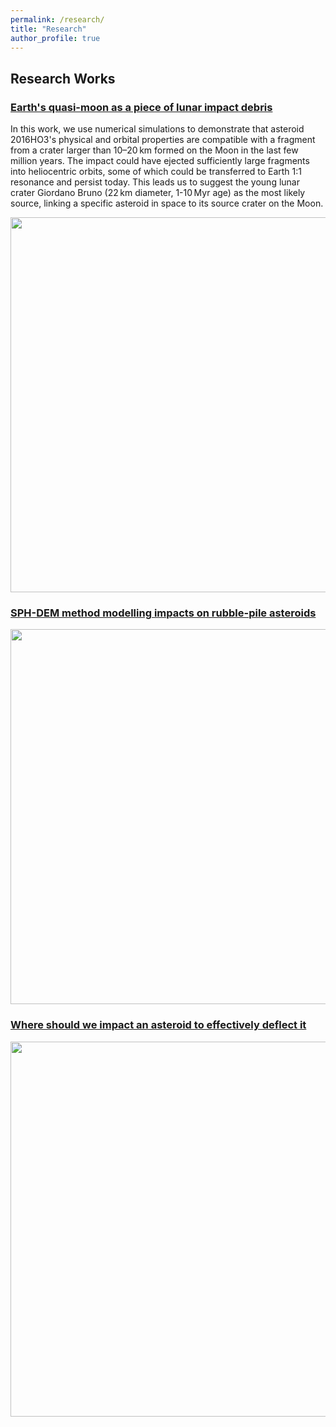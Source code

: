 ```yaml
---
permalink: /research/
title: "Research"
author_profile: true
---
```


## Research Works

### <a href="https://www.nature.com/articles/s41550-024-02258-z" target="_blank">Earth's quasi-moon as a piece of lunar impact debris</a>

In this work, we use numerical simulations to demonstrate that asteroid 2016HO3's physical and orbital properties are compatible with a fragment from a crater larger than 10–20 km formed on the Moon in the last few million years. The impact could have ejected sufficiently large fragments into heliocentric orbits, some of which could be transferred to Earth 1:1 resonance and persist today. This leads us to suggest the young lunar crater Giordano Bruno (22 km diameter, 1-10 Myr age) as the most likely source, linking a specific asteroid in space to its source crater on the Moon.

<img src="https://jiaoyf-thu.github.io/images/fig3.png"  width="600">

### <a href="https://doi.org/10.1093/mnras/stad3888" target="_blank">SPH-DEM method modelling impacts on rubble-pile asteroids</a>

<img src="https://jiaoyf-thu.github.io/images/fig2.png"  width="600">

### <a href="https://arc.aiaa.org/doi/10.2514/1.G006876" target="_blank">Where should we impact an asteroid to effectively deflect it</a>

<img src="https://jiaoyf-thu.github.io/images/fig1.png"  width="600">
